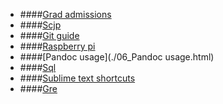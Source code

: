 * ####[Grad admissions](./01_Grad_Admissions.html)
* ####[Scjp](./03_SCJP.html)
* ####[Git guide](./04_Git_guide.html)
* ####[Raspberry pi](./05_Raspberry_Pi.html)
* ####[Pandoc usage](./06_Pandoc usage.html)
* ####[Sql](./07_SQL.html)
* ####[Sublime text shortcuts](./08.Sublime_Text_Shortcuts.html)
* ####[Gre](./09_GRE.html)

